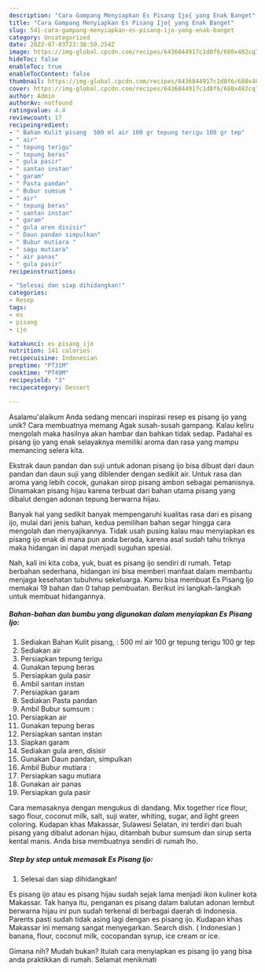 ```yaml
---
description: "Cara Gampang Menyiapkan Es Pisang Ijo{ yang Enak Banget"
title: "Cara Gampang Menyiapkan Es Pisang Ijo{ yang Enak Banget"
slug: 541-cara-gampang-menyiapkan-es-pisang-ijo-yang-enak-banget
category: Uncategorized
date: 2022-07-03T23:38:59.254Z
image: https://img-global.cpcdn.com/recipes/6436844917c1d8f6/680x482cq70/es-pisang-ijo-foto-resep-utama.jpg
hideToc: false
enableToc: true
enableTocContent: false
thumbnail: https://img-global.cpcdn.com/recipes/6436844917c1d8f6/680x482cq70/es-pisang-ijo-foto-resep-utama.jpg
cover: https://img-global.cpcdn.com/recipes/6436844917c1d8f6/680x482cq70/es-pisang-ijo-foto-resep-utama.jpg
author: Admin
authorAv: notfound
ratingvalue: 4.4
reviewcount: 17
recipeingredient:
- " Bahan Kulit pisang  500 ml air 100 gr tepung terigu 100 gr tep"
- " air"
- " tepung terigu"
- " tepung beras"
- " gula pasir"
- " santan instan"
- " garam"
- " Pasta pandan"
- " Bubur sumsum "
- " air"
- " tepung beras"
- " santan instan"
- " garam"
- " gula aren disisir"
- " Daun pandan simpulkan"
- " Bubur mutiara "
- " sagu mutiara"
- " air panas"
- " gula pasir"
recipeinstructions:

- "Selesai dan siap dihidangkan!"
categories:
- Resep
tags:
- es
- pisang
- ijo

katakunci: es pisang ijo 
nutrition: 141 calories
recipecuisine: Indonesian
preptime: "PT31M"
cooktime: "PT49M"
recipeyield: "3"
recipecategory: Dessert

---
```



Asalamu'alaikum Anda sedang mencari inspirasi resep es pisang ijo yang unik? Cara membuatnya memang Agak susah-susah gampang. Kalau keliru mengolah maka hasilnya akan hambar dan bahkan tidak sedap. Padahal es pisang ijo yang enak selayaknya memiliki aroma dan rasa yang mampu memancing selera kita.


Ekstrak daun pandan dan suji untuk adonan pisang ijo bisa dibuat dari daun pandan dan daun suji yang diblender dengan sedikit air. Untuk rasa dan aroma yang lebih cocok, gunakan sirop pisang ambon sebagai pemanisnya. Dinamakan pisang hijau karena terbuat dari bahan utama pisang yang dibalut dengan adonan tepung berwarna hijau.

Banyak hal yang sedikit banyak mempengaruhi kualitas rasa dari es pisang ijo, mulai dari jenis bahan, kedua pemilihan bahan segar hingga cara mengolah dan menyajikannya. Tidak usah pusing kalau mau menyiapkan es pisang ijo enak di mana pun anda berada, karena asal sudah tahu triknya maka hidangan ini dapat menjadi suguhan spesial.


Nah, kali ini kita coba, yuk, buat es pisang ijo sendiri di rumah. Tetap berbahan sederhana, hidangan ini bisa memberi manfaat dalam membantu menjaga kesehatan tubuhmu sekeluarga. Kamu bisa membuat Es Pisang Ijo memakai 19 bahan dan 0 tahap pembuatan. Berikut ini langkah-langkah untuk membuat hidangannya.

<!--inarticleads1-->

##### Bahan-bahan dan bumbu yang digunakan dalam menyiapkan Es Pisang Ijo:

1. Sediakan  Bahan Kulit pisang, : 500 ml air 100 gr tepung terigu 100 gr tep
1. Sediakan  air
1. Persiapkan  tepung terigu
1. Gunakan  tepung beras
1. Persiapkan  gula pasir
1. Ambil  santan instan
1. Persiapkan  garam
1. Sediakan  Pasta pandan
1. Ambil  Bubur sumsum :
1. Persiapkan  air
1. Gunakan  tepung beras
1. Persiapkan  santan instan
1. Siapkan  garam
1. Sediakan  gula aren, disisir
1. Gunakan  Daun pandan, simpulkan
1. Ambil  Bubur mutiara :
1. Persiapkan  sagu mutiara
1. Gunakan  air panas
1. Persiapkan  gula pasir


Cara memasaknya dengan mengukus di dandang. Mix together rice flour, sago flour, coconut milk, salt, suji water, whiting, sugar, and light green coloring. Kudapan khas Makassar, Sulawesi Selatan, ini terdiri dari buah pisang yang dibalut adonan hijau, ditambah bubur sumsum dan sirup serta kental manis. Anda bisa membuatnya sendiri di rumah lho. 

<!--inarticleads2-->

##### Step by step untuk memasak Es Pisang Ijo:


1. Selesai dan siap dihidangkan!

Es pisang ijo atau es pisang hijau sudah sejak lama menjadi ikon kuliner kota Makassar. Tak hanya itu, penganan es pisang dalam balutan adonan lembut berwarna hijau ini pun sudah terkenal di berbagai daerah di Indonesia. Parents pasti sudah tidak asing lagi dengan es pisang ijo. Kudapan khas Makassar ini memang sangat menyegarkan. Search dish. ( Indonesian ) banana, flour, coconut milk, cocopandan syrup, ice cream or ice. 

Gimana nih? Mudah bukan? Itulah cara menyiapkan es pisang ijo yang bisa anda praktikkan di rumah. Selamat menikmati
